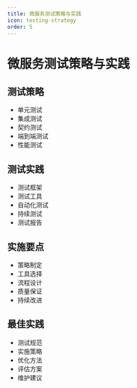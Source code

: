 ```yaml
---
title: 微服务测试策略与实践
icon: testing-strategy
order: 5
---
```


# 微服务测试策略与实践

## 测试策略
- 单元测试
- 集成测试
- 契约测试
- 端到端测试
- 性能测试

## 测试实践
- 测试框架
- 测试工具
- 自动化测试
- 持续测试
- 测试报告

## 实施要点
- 策略制定
- 工具选择
- 流程设计
- 质量保证
- 持续改进

## 最佳实践
- 测试规范
- 实施策略
- 优化方法
- 评估方案
- 维护建议
